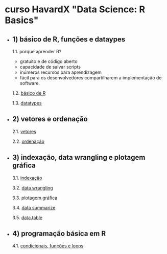 # curso HavardX "Data Science: R Basics"

- ## 1) básico de R, funções e dataypes

  1.1. porque aprender R?
   - gratuito e de código aberto
   - capacidade de salvar scripts
   - inúmeros recursos para aprendizagem
   - fácil para os desenvolvedores compartilharem a implementação de software.

  1.2. [básico de R](https://github.com/clxxxy/datascience_r/blob/main/objects_and_functions.R)

  1.3. [datatypes](https://github.com/clxxxy/datascience_r/blob/main/datatypes.R)

- ## 2) vetores e ordenação

  2.1. [vetores](https://github.com/clxxxy/datascience_r/blob/main/vectors.R)

  2.2. [ordenação](https://github.com/clxxxy/datascience_r/blob/main/sorting.R)

- ## 3) indexação, data wrangling e plotagem gráfica

  3.1. [indexação](https://github.com/clxxxy/datascience_r/blob/main/index.R)

  3.2. [data wrangling](https://github.com/clxxxy/datascience_r/blob/main/data_wrangling.R)

  3.3. [plotagem gráfica](https://github.com/clxxxy/datascience_r/blob/main/plots.R)

  3.4. [data summarize](https://github.com/clxxxy/datascience_r/blob/main/summarizing_data.R)

  3.5. [data.table](https://github.com/clxxxy/datascience_r/blob/main/data.table.R)

- ## 4) programação básica em R

   4.1. [condicionais, funções e loops](https://github.com/clxxxy/datascience_r/blob/main/programming_basics.R)

